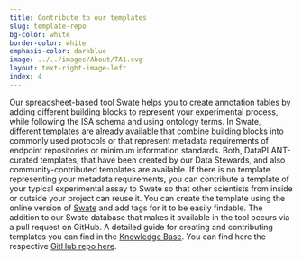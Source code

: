```yaml
---
title: Contribute to our templates 
slug: template-repo
bg-color: white
border-color: white
emphasis-color: darkblue
image: ../../images/About/TA1.svg
layout: text-right-image-left
index: 4
---
```


Our spreadsheet-based tool Swate helps you to create annotation tables by adding different building blocks to represent your experimental process, while following the ISA schema and using ontology terms.
In Swate, different templates are already available that combine building blocks into commonly used protocols or that represent metadata requirements of endpoint repositories or minimum information standards.
Both, DataPLANT-curated templates, that have been created by our Data Stewards, and also community-contributed templates are available.
If there is no template representing your metadata requirements, you can contribute a template of your typical experimental assay to Swate so that other scientists from inside or outside your project can reuse it.
You can create the template using the online version of [Swate](https://swate-alpha.nfdi4plants.org/) and add tags for it to be easily findable.
The addition to our Swate database that makes it available in the tool occurs via a pull request on GitHub.
A detailed guide for creating and contributing templates you can find in the [Knowledge Base](https://nfdi4plants.org/nfdi4plants.knowledgebase/docs/guides/swate_template-contribution.html).
You can find here the respective [GitHub repo here](https://github.com/nfdi4plants/Swate-templates).
